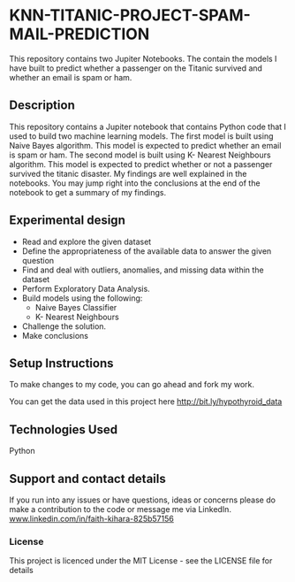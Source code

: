 # KNN-TITANIC-PROJECT-SPAM-MAIL-PREDICTION
This repository contains two Jupiter Notebooks. The contain the models I have built to predict whether a passenger on the Titanic survived and whether an email is spam or ham.

## Description
This repository contains a Jupiter notebook that contains Python code that I used to build two machine learning models.
The first model is built using Naive Bayes algorithm. This model is expected to predict whether an email is spam or ham.
The second model is built using K- Nearest Neighbours algorithm. This model is expected to predict whether or not a passenger
survived the titanic disaster.
My findings are well explained in the notebooks. You may jump right into the conclusions at the end of the notebook to get a summary of my findings.

## Experimental design
- Read and explore the given dataset
- Define the appropriateness of the available data to answer the given question
- Find and deal with outliers, anomalies, and missing data within the dataset
- Perform Exploratory Data Analysis.
- Build models using the following:
    * Naive Bayes Classifier
    * K- Nearest Neighbours 
- Challenge the solution.
- Make conclusions

## Setup Instructions
To make changes to my code, you can go ahead and fork my work.

You can get the data used in this project here http://bit.ly/hypothyroid_data


## Technologies Used
Python

## Support and contact details
If you run into any issues or have questions, ideas or concerns please do make a contribution to the code or 
message me via LinkedIn. www.linkedin.com/in/faith-kihara-825b57156

### License
This project is licenced under the MIT License - see the LICENSE file for details
